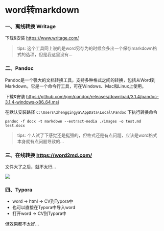 # word转markdown

### 一、离线转换 Writage

下载&安装  https://www.writage.com/

> tips: 这个工具网上说的是word另存为的时候会多出一个保存markdown格式的选项，但是我这里没有...

### 二、Pandoc

Pandoc是一个强大的文档转换工具，支持多种格式之间的转换，包括从Word到Markdown。它是一个命令行工具，可在Windows、Mac和Linux上使用。

下载&安装 https://github.com/jgm/pandoc/releases/download/3.1.4/pandoc-3.1.4-windows-x86_64.msi

在默认安装路径 `C:\Users\zhengqingya\AppData\Local\Pandoc` 下执行转换命令

```shell
pandoc -f docx -t markdown --extract-media ./images -o test.md test.docx
```

> tips: 个人试了下感觉还是挺强的，但格式还是有点问题，应该是word格式本身就有点问题导致的...

### 三、在线转换 https://word2md.com/

文件大了之后，就不太行...

![](images/word2md.png)

### 四、Typora

- word -> html -> CV到Typora中
- 也可以直接在Typora中导入word
- 打开word -> CV到Typora中

但效果都不太好...
